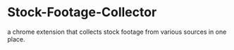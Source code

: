 # Stock-Footage-Collector
a chrome extension that collects stock footage from various sources in one place.
